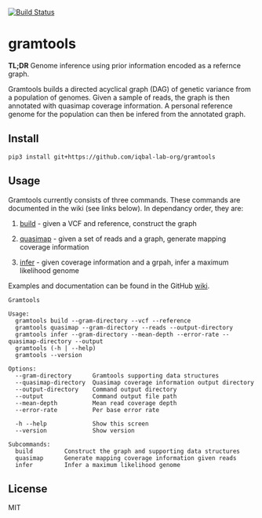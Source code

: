[![Build Status](https://travis-ci.org/iqbal-lab-org/gramtools.svg?branch=master)](https://travis-ci.org/iqbal-lab-org/gramtools)

# gramtools
**TL;DR** Genome inference using prior information encoded as a refernce graph.

Gramtools builds a directed acyclical graph (DAG) of genetic variance from a population of genomes. Given a sample of reads, the graph is then annotated with quasimap coverage information. A personal reference genome for the population can then be infered from the annotated graph.

## Install
```pip3 install git+https://github.com/iqbal-lab-org/gramtools```

## Usage
Gramtools currently consists of three commands. These commands are documented in the wiki (see links below). In dependancy order, they are:
1) [build](https://github.com/iqbal-lab-org/gramtools/wiki/Commands%3A-build) - given a VCF and reference, construct the graph

2) [quasimap](https://github.com/iqbal-lab-org/gramtools/wiki/Commands%3A-quasimap) - given a set of reads and a graph, generate mapping coverage information

3) [infer](https://github.com/iqbal-lab-org/gramtools/wiki/Commands%3A-infer) - given coverage information and a grpah, infer a maximum likelihood genome

Examples and documentation can be found in the GitHub [wiki](https://github.com/iqbal-lab-org/gramtools/wiki).

```
Gramtools

Usage:
  gramtools build --gram-directory --vcf --reference
  gramtools quasimap --gram-directory --reads --output-directory
  gramtools infer --gram-directory --mean-depth --error-rate --quasimap-directory --output
  gramtools (-h | --help)
  gramtools --version

Options:
  --gram-directory      Gramtools supporting data structures
  --quasimap-directory  Quasimap coverage information output directory
  --output-directory    Command output directory
  --output              Command output file path
  --mean-depth          Mean read coverage depth
  --error-rate          Per base error rate

  -h --help             Show this screen
  --version             Show version

Subcommands:
  build         Construct the graph and supporting data structures
  quasimap      Generate mapping coverage information given reads
  infer         Infer a maximum likelihood genome
```

## License

MIT